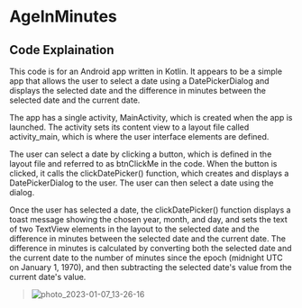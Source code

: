 # AgeInMinutes

## Code Explaination
This code is for an Android app written in Kotlin. It appears to be a simple app that allows the user to select a date using a DatePickerDialog and displays the selected date and the difference in minutes between the selected date and the current date.

The app has a single activity, MainActivity, which is created when the app is launched. The activity sets its content view to a layout file called activity_main, which is where the user interface elements are defined.

The user can select a date by clicking a button, which is defined in the layout file and referred to as btnClickMe in the code. When the button is clicked, it calls the clickDatePicker() function, which creates and displays a DatePickerDialog to the user. The user can then select a date using the dialog.

Once the user has selected a date, the clickDatePicker() function displays a toast message showing the chosen year, month, and day, and sets the text of two TextView elements in the layout to the selected date and the difference in minutes between the selected date and the current date. The difference in minutes is calculated by converting both the selected date and the current date to the number of minutes since the epoch (midnight UTC on January 1, 1970), and then subtracting the selected date's value from the current date's value.



































> [](url)
![photo_2023-01-07_13-26-16](https://user-images.githubusercontent.com/76620715/211140510-c1192b92-1e79-4a2e-be15-b1cdd8c37ff9.jpg)
